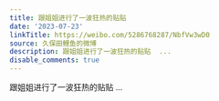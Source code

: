 ```yaml
---
title: 跟姐姐进行了一波狂热的贴贴
date: '2023-07-23'
linkTitle: https://weibo.com/5286768287/NbfVw3wD0
source: 久保田鲤鱼的微博
description: 跟姐姐进行了一波狂热的贴贴  ...
disable_comments: true
---
```

跟姐姐进行了一波狂热的贴贴  ...